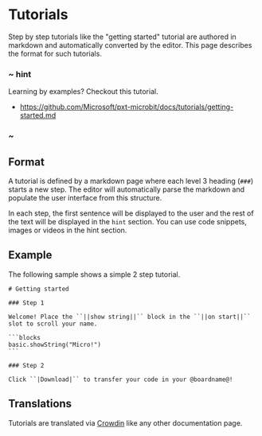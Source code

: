 # Tutorials

Step by step tutorials like the "getting started" tutorial are authored in markdown and automatically converted by the editor. This page describes the format for such tutorials.

### ~ hint

Learning by examples? Checkout this tutorial.

* https://github.com/Microsoft/pxt-microbit/docs/tutorials/getting-started.md 

### ~

## Format

A tutorial is defined by a markdown page where each level 3 heading (``###``) starts a new step.
The editor will automatically parse the markdown and populate the user interface from this structure.

In each step,  the first sentence will be displayed to the user and the rest of the text will be displayed
in the ``hint`` section. You can use code snippets, images or videos in the hint section.

## Example

The following sample shows a simple 2 step tutorial.

````
# Getting started

### Step 1

Welcome! Place the ``||show string||`` block in the ``||on start||`` slot to scroll your name.

```blocks
basic.showString("Micro!")
```

### Step 2

Click ``|Download|`` to transfer your code in your @boardname@!

````

## Translations

Tutorials are translated via [Crowdin](/translate) like any other documentation page.